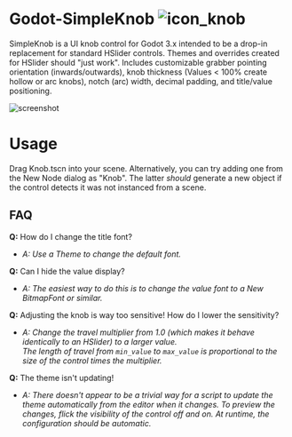 
# Godot-SimpleKnob ![icon_knob](https://user-images.githubusercontent.com/1023003/155073112-adb430f5-19db-45eb-a6b6-881f301a9859.svg)
SimpleKnob is a UI knob control for Godot 3.x intended to be a drop-in replacement for standard HSlider controls.  Themes and overrides created for HSlider should "just work".  Includes customizable grabber pointing orientation (inwards/outwards), knob thickness (Values < 100% create hollow or arc knobs), notch (arc) width, decimal padding, and title/value positioning.

![screenshot](https://user-images.githubusercontent.com/1023003/155067485-5918a942-3154-4292-93f7-0935c77fbcbc.gif)

# Usage
Drag Knob.tscn into your scene.  Alternatively, you can try adding one from the New Node dialog as "Knob".  The latter *should* generate a new object if the control detects it was not instanced from a scene.

## FAQ
**Q:** How do I change the title font?
- *A:  Use a Theme to change the default font.*

**Q:**  Can I hide the value display?
- *A: The easiest way to do this is to change the value font to a New BitmapFont or similar.*

**Q:**  Adjusting the knob is way too sensitive!  How do I lower the sensitivity?
- *A: Change the travel multiplier from 1.0 (which makes it behave identically to an HSlider) to a larger value.<br>  The length of travel from `min_value` to `max_value` is proportional to the size of the control times the multiplier.*

**Q:**  The theme isn't updating!
- *A: There doesn't appear to be a trivial way for a script to update the theme automatically from the editor when it changes.  To preview the changes, flick the visibility of the control off and on.  At runtime, the configuration should be automatic.*
